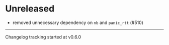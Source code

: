# Unreleased

- removed unnecessary dependency on `nb` and `panic_rtt` (#510)

---

Changelog tracking started at v0.6.0
